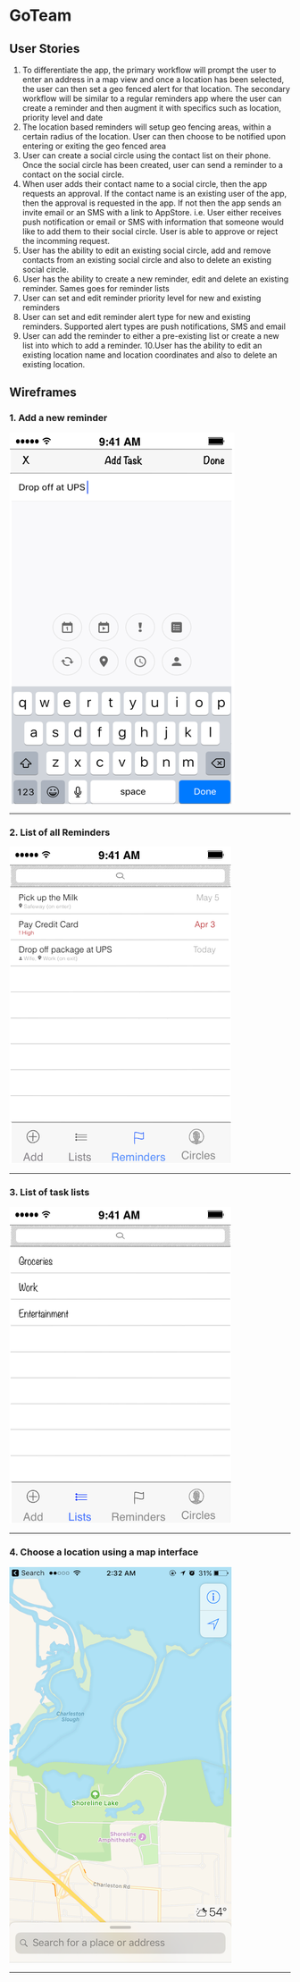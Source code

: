 # GoTeam

## User Stories ##
1. To differentiate the app, the primary workflow will prompt the user to enter an address in a map view and once a location has been selected, the user can then set a geo fenced alert for that location. The secondary workflow will be similar to a regular reminders app where the user can create a reminder and then augment it with specifics such as location, priority level and date 
2. The location based reminders will setup geo fencing areas, within a certain radius of the location. User can then choose to be notified upon entering or exiting the geo fenced area
3. User can create a social circle using the contact list on their phone. Once the social circle has been created, user can send a reminder to a contact on the social circle.
4. When user adds their contact name to a social circle, then the app requests an approval. If the contact name is an existing user of the app, then the approval is requested in the app. If not then the app sends an invite email or an SMS with a link to AppStore. i.e. User either receives push notification or email or SMS with information that someone would like to add them to their social circle. User is able to approve or reject the incomming request.
5. User has the ability to edit an existing social circle, add and remove contacts from an existing social circle and also to delete an existing social circle.
6. User has the ability to create a new reminder, edit and delete an existing reminder. Sames goes for reminder lists
7. User can set and edit reminder priority level for new and existing reminders 
8. User can set and edit reminder alert type for new and existing reminders. Supported alert types are push notifications, SMS and email
9. User can add the reminder to either a pre-existing list or create a new list into which to add a reminder. 
10.User has the ability to edit an existing location name and location coordinates and also to delete an existing location.

## Wireframes ##

### 1. Add a new reminder ### 

![Add Task](Add%20Task.png)


***

### 2. List of all Reminders ### 

![Reminders](Reminders2.png)

***

### 3. List of task lists ### 

![Lists](Lists.png)

***

###  4. Choose a location using a map interface ### 

![Location Screen](Location%20Screen.png)

***


